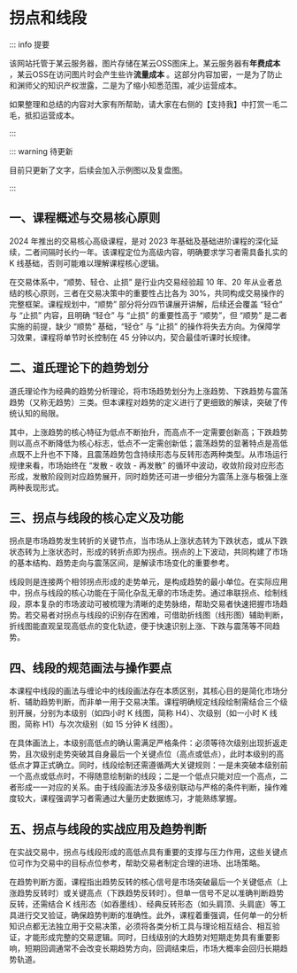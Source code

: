 # 拐点和线段

::: info 提要

该网站托管于某云服务器，图片存储在某云OSS图床上。某云服务器有**年费成本** ，某云OSS在访问图片时会产生些许**流量成本** 。这部分内容加密，一是为了防止和渊师父的知识产权泄露，二是为了缩小知悉范围，减少运营成本。

如果整理和总结的内容对大家有所帮助，请大家在右侧的【支持我】中打赏一毛二毛，抵扣运营成本。

:::

::: warning 待更新

目前只更新了文字，后续会加入示例图以及复盘图。

:::

## 一、课程概述与交易核心原则

2024 年推出的交易核心高级课程，是对 2023 年基础及基础进阶课程的深化延续，二者间隔时长约一年。该课程定位为高级内容，明确要求学习者需具备扎实的 K 线基础，否则可能难以理解课程核心逻辑。

在交易体系中，“顺势、轻仓、止损” 是行业内交易经验超 10 年、20 年从业者总结的核心原则，三者在交易决策中的重要性占比各为 30%，共同构成交易操作的完整框架。课程规划中，“顺势” 部分将分四节课展开讲解，后续还会覆盖 “轻仓” 与 “止损” 内容，且明确 “轻仓” 与 “止损” 的重要性高于 “顺势”，但 “顺势” 是二者实施的前提，缺少 “顺势” 基础，“轻仓” 与 “止损” 的操作将失去方向。为保障学习效果，课程将单节时长控制在 45 分钟以内，契合最佳听课时长规律。

## 二、道氏理论下的趋势划分

道氏理论作为经典的趋势分析理论，将市场趋势划分为上涨趋势、下跌趋势与震荡趋势（又称无趋势）三类。但本课程对趋势的定义进行了更细致的解读，突破了传统认知的局限。

其中，上涨趋势的核心特征为低点不断抬升，而高点不一定需要创新高；下跌趋势则以高点不断降低为核心标志，低点不一定需创新低；震荡趋势的显著特点是高低点既不上升也不下降，且震荡趋势包含持续形态与反转形态两种类型。从市场运行规律来看，市场始终在 “发散 - 收敛 - 再发散” 的循环中波动，收敛阶段对应形态形成，发散阶段则对应趋势展开，同时趋势还可进一步细分为震荡上涨与极强上涨两种表现形式。

## 三、拐点与线段的核心定义及功能

拐点是市场趋势发生转折的关键节点，当市场从上涨状态转为下跌状态，或从下跌状态转为上涨状态时，形成的转折点即为拐点。拐点的上下波动，共同构建了市场的基本结构、趋势走向与震荡区间，是解读市场变化的重要参考。

线段则是连接两个相邻拐点形成的走势单元，是构成趋势的最小单位。在实际应用中，拐点与线段的核心功能在于简化杂乱无章的市场走势。通过串联拐点、绘制线段，原本复杂的市场波动可被梳理为清晰的走势脉络，帮助交易者快速把握市场趋势。若交易者对拐点与线段的识别存在困难，可借助折线图（线形图）辅助判断，折线图能直观呈现高低点的变化轨迹，便于快速识别上涨、下跌与震荡等不同趋势。

## 四、线段的规范画法与操作要点

本课程中线段的画法与缠论中的线段画法存在本质区别，其核心目的是简化市场分析、辅助趋势判断，而非单一用于交易决策。课程明确规定线段绘制需结合三个级别开展，分别为本级别（如四小时 K 线图，简称 H4）、次级别（如一小时 K 线图，简称 H1）与次次级别（如 15 分钟 K 线图）。

在具体画法上，本级别高低点的确认需满足严格条件：必须等待次级别出现折返走势，且次级别走势突破其自身最后一个关键点位（高点或低点），此时本级别的高低点才算正式确立。同时，线段绘制还需遵循两大关键规则：一是未突破本级别前一个高点或低点时，不得随意绘制新的线段；二是一个低点只能对应一个高点，二者形成一一对应的关系。由于线段画法涉及多级别联动与严格的条件判断，操作难度较大，课程强调学习者需通过大量历史数据练习，才能熟练掌握。

## 五、拐点与线段的实战应用及趋势判断

在实战交易中，拐点与线段形成的高低点具有重要的支撑与压力作用，这些关键点位可作为交易中的目标点位参考，帮助交易者制定合理的进场、出场策略。

在趋势判断方面，课程指出趋势反转的核心信号是市场突破最后一个关键低点（上涨趋势反转时）或关键高点（下跌趋势反转时）。但单一信号不足以准确判断趋势反转，还需结合 K 线形态（如吞墨线）、经典反转形态（如头肩顶、头肩底）等工具进行交叉验证，确保趋势判断的准确性。此外，课程着重强调，任何单一的分析知识点都无法独立用于交易决策，必须将各类分析工具与理论相互结合、相互验证，才能形成完整的交易逻辑。同时，日线级别的大趋势对短期走势具有重要影响，短期回调通常不会改变长期趋势方向，回调结束后，市场大概率会回归长期趋势轨道。

<!-- 总结成文章形式，分章节，然后用严肃方式去总结，不要说作者指出，视频指出。章节标题不要有很浓的ai味儿。 -->